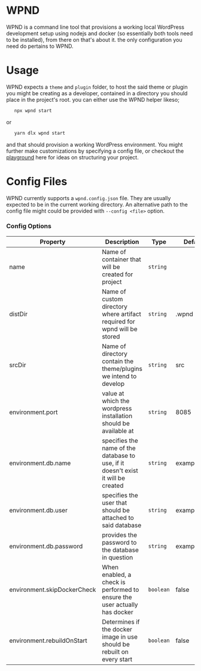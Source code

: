 # WPND

WPND is a command line tool that provisions a working local WordPress development setup using nodejs and docker (so essentially both tools need to be installed), from there on that's 
about it. the only configuration you need do pertains to WPND.

# Usage

WPND expects a `theme` and `plugin` folder, to host the said theme or plugin you might be creating as a developer, contained in a directory you should place in the project's root. 
you can either use the WPND helper likeso;

```bash
   npx wpnd start
```
or

```bash
   yarn dlx wpnd start
```

and that should provision a working WordPress environment. You might further make customizations by specifying a config file, or checkout the [playground](https://github.com/eokoneyo/wpnd/tree/main/playground) here for ideas on structuring your project.

# Config Files

WPND currently supports a `wpnd.config.json` file. They are usually expected to be in the current working directory.
An alternative path to the config file might could be provided with `--config <file>` option.

### Config Options

| Property                     | Description                                                                       | Type      | Default     |
|------------------------------|-----------------------------------------------------------------------------------|-----------|-------------|
| name                         | Name of container that will be created for project                                | `string`  |             |
| distDir                      | Name of custom directory where artifact required for wpnd will be stored          | `string`  | .wpnd       |
| srcDir                       | Name of directory contain the theme/plugins we intend to develop                  | `string`  | src         |
| environment.port             | value at which the wordpress installation should be available at                  | `string`  | 8085        |
| environment.db.name          | specifies the name of the database to use, if it doesn't exist it will be created | `string`  | exampledb   |
| environment.db.user          | specifies the user that should be attached to said database                       | `string`  | exampleuser |
| environment.db.password      | provides the password to the database in question                                 | `string`  | examplepass |
| environment.skipDockerCheck  | When enabled, a check is performed to ensure the user actually has docker         | `boolean` | false       |
| environment.rebuildOnStart   | Determines if the docker image in use should be rebuilt on every start            | `boolean` | false       |
